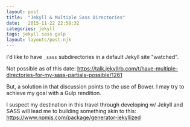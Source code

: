 ```yaml
---
layout: post
title:  "Jekyll & Multiple Sass Directories"
date:   2015-11-22 22:58:32
categories: jekyll
tags: jekyll sass gulp
layout: layouts/post.njk
---
```


I'd like to have `_sass` subdirectories in a default Jekyll site "watched".


Not possible as of this date: [https://talk.jekyllrb.com/t/have-multiple-directories-for-my-sass-partials-possible/1261
](https://talk.jekyllrb.com/t/have-multiple-directories-for-my-sass-partials-possible/1261)

But, a solution in that discussion points to the use of Bower. I may try to achieve my goal with a Gulp rendition.

I suspect my destination in this travel through developing w/ Jekyll and SASS will lead me to building something akin to this: https://www.npmjs.com/package/generator-jekyllized
